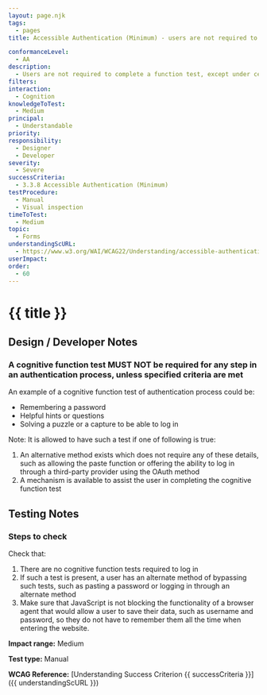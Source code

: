 ```yaml
---
layout: page.njk
tags:
  - pages
title: Accessible Authentication (Minimum) - users are not required to complete a function test, except under certain conditions

conformanceLevel:
  - AA
description:
  - Users are not required to complete a function test, except under certain conditions
filters:
interaction:
  - Cognition
knowledgeToTest:
  - Medium
principal:
  - Understandable
priority:
responsibility:
  - Designer
  - Developer
severity:
  - Severe
successCriteria:
  - 3.3.8 Accessible Authentication (Minimum)
testProcedure:
  - Manual
  - Visual inspection
timeToTest:
  - Medium
topic:
  - Forms
understandingScURL:
  - https://www.w3.org/WAI/WCAG22/Understanding/accessible-authentication-minimum
userImpact:
order:
  - 60
---
```


# {{ title }}

## Design / Developer Notes

### A cognitive function test MUST NOT be required for any step in an authentication process, unless specified criteria are met

An example of a cognitive function test of authentication process could be: 

- Remembering a password
- Helpful hints or questions
- Solving a puzzle or a capture to be able to log in

Note: It is allowed to have such a test if one of following is true:

1. An alternative method exists which does not require any of these details, such as allowing the paste function or offering the ability to log in through a third-party provider using the OAuth method
2. A mechanism is available to assist the user in completing the cognitive function test

## Testing Notes

### Steps to check

Check that:

1. There are no cognitive function tests required to log in
2. If such a test is present, a user has an alternate method of bypassing such tests, such as pasting a password or logging in through an alternate method
3. Make sure that JavaScript is not blocking the functionality of a browser agent that would allow a user to save their data, such as username and password, so they do not have to remember them all the time when entering the website.

**Impact range:** Medium

**Test type:** Manual

**WCAG Reference:** [Understanding Success Criterion {{ successCriteria }}]({{ understandingScURL }})
